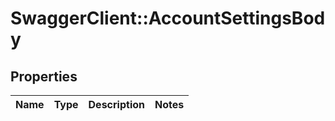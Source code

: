 # SwaggerClient::AccountSettingsBody

## Properties
Name | Type | Description | Notes
------------ | ------------- | ------------- | -------------

